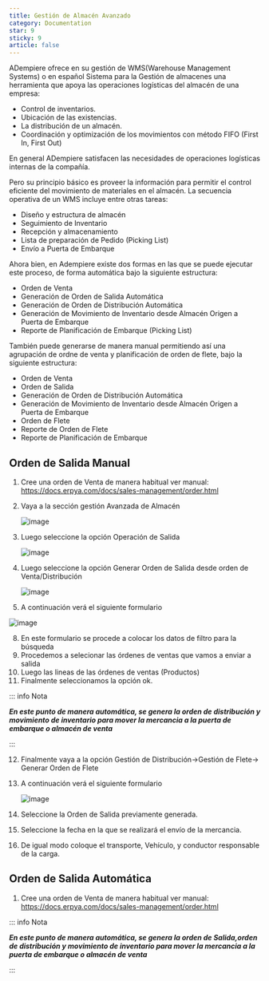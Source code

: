```yaml
---
title: Gestión de Almacén Avanzado
category: Documentation
star: 9
sticky: 9
article: false
---
```



ADempiere ofrece en su gestión de WMS(Warehouse Management Systems) o en español Sistema para la Gestión de almacenes una herramienta que apoya  las operaciones logísticas del almacén de una empresa:

- Control de inventarios.
- Ubicación de las existencias.
- La distribución de un almacén.
- Coordinación y optimización de los movimientos con método FIFO (First In, First Out)

En general ADempiere satisfacen las necesidades de operaciones logísticas internas de la compañía.

Pero su principio básico es proveer la información para permitir el control eficiente del movimiento de materiales en el almacén. La secuencia operativa de un WMS incluye entre otras tareas:

- Diseño y estructura de almacén
- Seguimiento de Inventario
- Recepción y almacenamiento
- Lista de preparación de Pedido (Picking List)
- Envío a Puerta de Embarque

Ahora bien, en Adempiere existe dos formas en las que se puede ejecutar este proceso, de forma automática bajo la siguiente estructura:

- Orden de Venta
- Generación de Orden de Salida Automática
- Generación de Orden de Distribución Automática
- Generación de Movimiento de Inventario desde Almacén Origen a Puerta de Embarque
- Reporte de Planificación de Embarque (Picking List)

También puede generarse de manera manual permitiendo así una agrupación de ordne de venta y planificación de orden de flete, bajo la siguiente estructura:

- Orden de Venta
- Orden de Salida
- Generación de Orden de Distribución Automática
- Generación de Movimiento de Inventario desde Almacén Origen a Puerta de Embarque
- Orden de Flete
- Reporte de Orden de Flete
- Reporte de Planificación de Embarque

 
##  Orden de Salida Manual

1. Cree una orden de Venta de manera habitual ver manual: https://docs.erpya.com/docs/sales-management/order.html
2. Vaya a la sección gestión Avanzada de Almacén

   ![image](https://github.com/erpcya/docs/assets/9578152/30bd3f01-6bf0-45f1-a1da-e18b266be282)
   
4. Luego seleccione la opción Operación de Salida

   ![image](https://github.com/erpcya/docs/assets/9578152/b38bfe7f-422b-404b-b03b-9de62651a355)
   
6. Luego seleccione la opción Generar Orden de Salida desde orden de Venta/Distribución

   ![image](https://github.com/erpcya/docs/assets/9578152/3c08e0fd-7632-469a-b42f-bfa5abad8a3a)
   
7. A continuación verá el siguiente formulario
 
  ![image](https://github.com/erpcya/docs/assets/9578152/9fac4a98-ef2d-452c-a44d-ba9eb1b74066)
  
8. En este formulario se procede a colocar los datos de filtro para la búsqueda
9. Procedemos a selecionar las órdenes de ventas que vamos a enviar a salida
10. Luego las lineas de las órdenes de ventas (Productos)
11. Finalmente seleccionamos la opción ok.

::: info Nota

**_En este punto de manera automática, se genera la orden de distribución y movimiento de inventario para mover la mercancia a la puerta de embarque o almacén de venta_**

:::

12. Finalmente vaya a la opción Gestión de Distribución->Gestión de Flete-> Generar Orden de Flete
13. A continuación verá el siguiente formulario
    
    ![image](https://github.com/erpcya/docs/assets/9578152/93ac3f95-ad7b-4911-b256-b7c3b1cdad7f)
    
15. Seleccione la Orden de Salida previamente generada.
16. Seleccione la fecha en la que se realizará el envío de la mercancia.
17. De igual modo coloque el transporte, Vehículo, y conductor responsable de la carga.


##  Orden de Salida Automática

1. Cree una orden de Venta de manera habitual ver manual: https://docs.erpya.com/docs/sales-management/order.html

::: info Nota

**_En este punto de manera automática, se genera la orden de Salida,orden de distribución y movimiento de inventario para mover la mercancia a la puerta de embarque o almacén de venta_**

:::


